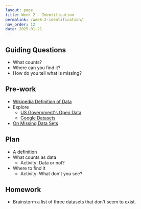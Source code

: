 ```yaml
---
layout: page
title: Week 2 - Identification
permalink: /week-2-identification/
nav_order: 12
date: 2025-01-21
---
```


## Guiding Questions

* What counts?
* Where can you find it?
* How do you tell what is missing?

## Pre-work

* [Wikipedia Definition of Data](https://en.wikipedia.org/wiki/Data)
* Explore
    * [US Government's Open Data](https://data.gov/)
    * [Google Datasets](https://datasetsearch.research.google.com/)
* [On Missing Data Sets](https://github.com/MimiOnuoha/missing-datasets)

## Plan

* A definition
* What counts as data
    * Activity: Data or not?
* Where to find it
    * Activity: What don't you see?

## Homework

* Brainstorm a list of three datasets that don't seem to exist.
